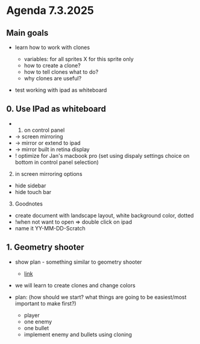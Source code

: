 # Agenda 7.3.2025

## Main goals

- learn how to work with clones
  - variables: for all sprites X for this sprite only
  - how to create a clone?
  - how to tell clones what to do?
  - why clones are useful?

- test working with ipad as whiteboard

## 0. Use IPad as whiteboard

- 1. on control panel 
- -> screen mirroring 
- -> mirror or extend to ipad
- -> mirror built in retina display
- ! optimize for Jan's macbook pro (set using dispaly settings choice on bottom in control panel selection)

2. in screen mirroring options
  - hide sidebar
  - hide touch bar

3. Goodnotes
- create document with landscape layout, white background color, dotted
- !when not want to open => double click on ipad
- name it YY-MM-DD-Scratch

## 1. Geometry shooter

- show plan - something similar to geometry shooter 
  - [link](https://scratch.mit.edu/projects/114277822/)

- we will learn to create clones and change colors

- plan: (how should we start? what things are going to be easiest/most important to make first?)
  - player
  - one enemy
  - one bullet
  - implement enemy and bullets using cloning